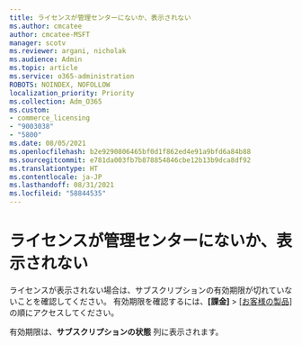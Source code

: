 ```yaml
---
title: ライセンスが管理センターにないか、表示されない
ms.author: cmcatee
author: cmcatee-MSFT
manager: scotv
ms.reviewer: argani, nicholak
ms.audience: Admin
ms.topic: article
ms.service: o365-administration
ROBOTS: NOINDEX, NOFOLLOW
localization_priority: Priority
ms.collection: Adm_O365
ms.custom:
- commerce_licensing
- "9003038"
- "5800"
ms.date: 08/05/2021
ms.openlocfilehash: b2e9290806465bf0d1f862ed4e91a9bfd6a84b88
ms.sourcegitcommit: e781da003fb7b878854846cbe12b13b9dca8df92
ms.translationtype: HT
ms.contentlocale: ja-JP
ms.lasthandoff: 08/31/2021
ms.locfileid: "58844535"
---
```

# <a name="license-missing-or-disappears-from-the-admin-center"></a>ライセンスが管理センターにないか、表示されない

ライセンスが表示されない場合は、サブスクリプションの有効期限が切れていないことを確認してください。 有効期限を確認するには、**[課金]** > [[お客様の製品]](https://go.microsoft.com/fwlink/p/?linkid=842054) の順にアクセスしてください。

有効期限は、**サブスクリプションの状態** 列に表示されます。